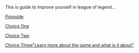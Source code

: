 This is guide to improve yourself in league of legend...

[Proguide](https://images.app.goo.gl/1HmJydssdQC7fz8FA)

[Choice One](Jungle.md)

[Choice Two](Mid.md)

[Choice Three"Learn more about the game and what is it about"](Lol.md)